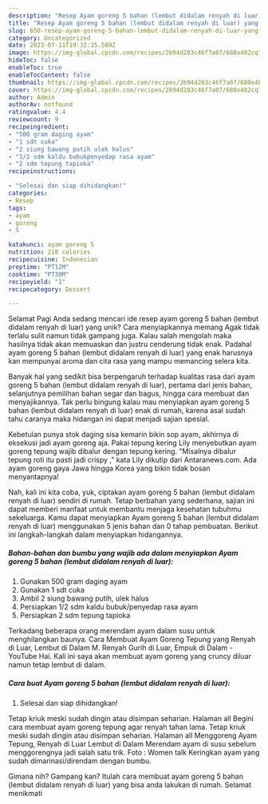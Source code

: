 ```yaml
---
description: "Resep Ayam goreng 5 bahan (lembut didalam renyah di luar) yang Enak"
title: "Resep Ayam goreng 5 bahan (lembut didalam renyah di luar) yang Enak"
slug: 650-resep-ayam-goreng-5-bahan-lembut-didalam-renyah-di-luar-yang-enak
category: Uncategorized
date: 2023-07-11T19:32:35.509Z
image: https://img-global.cpcdn.com/recipes/2b94d283c46f7a07/680x482cq70/ayam-goreng-5-bahan-lembut-didalam-renyah-di-luar-foto-resep-utama.jpg
hideToc: false
enableToc: true
enableTocContent: false
thumbnail: https://img-global.cpcdn.com/recipes/2b94d283c46f7a07/680x482cq70/ayam-goreng-5-bahan-lembut-didalam-renyah-di-luar-foto-resep-utama.jpg
cover: https://img-global.cpcdn.com/recipes/2b94d283c46f7a07/680x482cq70/ayam-goreng-5-bahan-lembut-didalam-renyah-di-luar-foto-resep-utama.jpg
author: Admin
authorAv: notfound
ratingvalue: 4.4
reviewcount: 9
recipeingredient:
- "500 gram daging ayam"
- "1 sdt cuka"
- "2 siung bawang putih ulek halus"
- "1/2 sdm kaldu bubukpenyedap rasa ayam"
- "2 sdm tepung tapioka"
recipeinstructions:

- "Selesai dan siap dihidangkan!"
categories:
- Resep
tags:
- ayam
- goreng
- 5

katakunci: ayam goreng 5 
nutrition: 218 calories
recipecuisine: Indonesian
preptime: "PT12M"
cooktime: "PT30M"
recipeyield: "1"
recipecategory: Dessert

---
```



Selamat Pagi Anda sedang mencari ide resep ayam goreng 5 bahan (lembut didalam renyah di luar) yang unik? Cara menyiapkannya memang Agak tidak terlalu sulit namun tidak gampang juga. Kalau salah mengolah maka hasilnya tidak akan memuaskan dan justru cenderung tidak enak. Padahal ayam goreng 5 bahan (lembut didalam renyah di luar) yang enak harusnya kan mempunyai aroma dan cita rasa yang mampu memancing selera kita.


Banyak hal yang sedikit bisa berpengaruh terhadap kualitas rasa dari ayam goreng 5 bahan (lembut didalam renyah di luar), pertama dari jenis bahan, selanjutnya pemilihan bahan segar dan bagus, hingga cara membuat dan menyajikannya. Tak perlu bingung kalau mau menyiapkan ayam goreng 5 bahan (lembut didalam renyah di luar) enak di rumah, karena asal sudah tahu caranya maka hidangan ini dapat menjadi sajian spesial.

Kebetulan punya stok daging sisa kemarin bikin sop ayam, akhirnya di eksekusi jadi ayam goreng aja. Pakai tepung kering Lily menyebutkan ayam goreng tepung wajib dibalur dengan tepung kering. &#34;Misalnya dibalur tepung roti itu pasti jadi crispy ,&#34; kata Lily dikutip dari Antaranews.com. Ada ayam goreng gaya Jawa hingga Korea yang bikin tidak bosan menyantapnya!


Nah, kali ini kita coba, yuk, ciptakan ayam goreng 5 bahan (lembut didalam renyah di luar) sendiri di rumah. Tetap berbahan yang sederhana, sajian ini dapat memberi manfaat untuk membantu menjaga kesehatan tubuhmu sekeluarga. Kamu dapat menyiapkan Ayam goreng 5 bahan (lembut didalam renyah di luar) menggunakan 5 jenis bahan dan 0 tahap pembuatan. Berikut ini langkah-langkah dalam menyiapkan hidangannya.

<!--inarticleads1-->

##### Bahan-bahan dan bumbu yang wajib ada dalam menyiapkan Ayam goreng 5 bahan (lembut didalam renyah di luar):

1. Gunakan 500 gram daging ayam
1. Gunakan 1 sdt cuka
1. Ambil 2 siung bawang putih, ulek halus
1. Persiapkan 1/2 sdm kaldu bubuk/penyedap rasa ayam
1. Persiapkan 2 sdm tepung tapioka


Terkadang beberapa orang merendam ayam dalam susu untuk menghilangkan baunya. Cara Membuat Ayam Goreng Tepung yang Renyah di Luar, Lembut di Dalam M. Renyah Gurih di Luar, Empuk di Dalam - YouTube Hai. Kali ini saya akan membuat ayam goreng yang cruncy diluar namun tetap lembut di dalam. 

<!--inarticleads2-->

##### Cara buat Ayam goreng 5 bahan (lembut didalam renyah di luar):


1. Selesai dan siap dihidangkan!

Tetap kriuk meski sudah dingin atau disimpan seharian. Halaman all Begini cara membuat ayam goreng tepung agar renyah tahan lama. Tetap kriuk meski sudah dingin atau disimpan seharian. Halaman all Menggoreng Ayam Tepung, Renyah di Luar Lembut di Dalam Merendam ayam di susu sebelum menggorengnya jadi salah satu trik. Foto : Women talk Keringkan ayam yang sudah dimarinasi/direndam dengan bumbu. 

Gimana nih? Gampang kan? Itulah cara membuat ayam goreng 5 bahan (lembut didalam renyah di luar) yang bisa anda lakukan di rumah. Selamat menikmati
